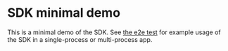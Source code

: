 # SDK minimal demo

This is a minimal demo of the SDK. See [the e2e test](./src/__tests__/index.test.ts) for example usage of the SDK in a single-process or multi-process app.
